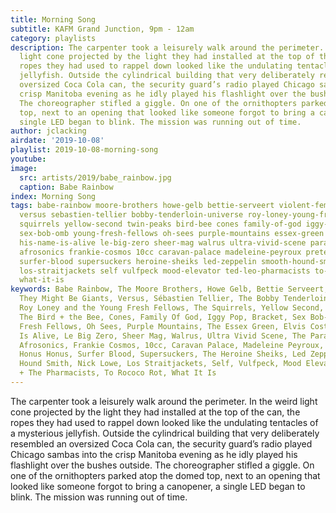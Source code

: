```yaml
---
title: Morning Song
subtitle: KAFM Grand Junction, 9pm - 12am
category: playlists
description: The carpenter took a leisurely walk around the perimeter. In the weird
  light cone projected by the light they had installed at the top of the can, the
  ropes they had used to rappel down looked like the undulating tentacles of a mysterious
  jellyfish. Outside the cylindrical building that very deliberately resembled an
  oversized Coca Cola can, the security guard’s radio played Chicago sambas into the
  crisp Manitoba evening as he idly played his flashlight over the bushes outside.
  The choreographer stifled a giggle. On one of the ornithopters parked atop the domed
  top, next to an opening that looked like someone forgot to bring a canopener, a
  single LED began to blink. The mission was running out of time.
author: jclacking
airdate: '2019-10-08'
playlist: 2019-10-08-morning-song
youtube: 
image:
  src: artists/2019/babe_rainbow.jpg
  caption: Babe Rainbow
index: Morning Song
tags: babe-rainbow moore-brothers howe-gelb bettie-serveert violent-femmes they-might-be-giants
  versus sebastien-tellier bobby-tenderloin-universe roy-loney-young-fresh-fellows
  squirrels yellow-second twin-peaks bird-bee cones family-of-god iggy-pop bracket
  sex-bob-omb young-fresh-fellows oh-sees purple-mountains essex-green elvis-costello
  his-name-is-alive le-big-zero sheer-mag walrus ultra-vivid-scene paranoyds foxygen
  afrosonics frankie-cosmos 10cc caravan-palace madeleine-peyroux pretenders honus-honus
  surfer-blood supersuckers heroine-sheiks led-zeppelin smooth-hound-smith nick-lowe
  los-straitjackets self vulfpeck mood-elevator ted-leo-pharmacists to-rococo-rot
  what-it-is
keywords: Babe Rainbow, The Moore Brothers, Howe Gelb, Bettie Serveert, Violent Femmes,
  They Might Be Giants, Versus, Sébastien Tellier, The Bobby Tenderloin Universe,
  Roy Loney and the Young Fresh Fellows, The Squirrels, Yellow Second, Twin Peaks,
  The Bird + the Bee, Cones, Family Of God, Iggy Pop, Bracket, Sex Bob-omb, Young
  Fresh Fellows, Oh Sees, Purple Mountains, The Essex Green, Elvis Costello, His Name
  Is Alive, Le Big Zero, Sheer Mag, Walrus, Ultra Vivid Scene, The Paranoyds, Foxygen,
  Afrosonics, Frankie Cosmos, 10cc, Caravan Palace, Madeleine Peyroux, The Pretenders,
  Honus Honus, Surfer Blood, Supersuckers, The Heroine Sheiks, Led Zeppelin, Smooth
  Hound Smith, Nick Lowe, Los Straitjackets, Self, Vulfpeck, Mood Elevator, Ted Leo
  + The Pharmacists, To Rococo Rot, What It Is
---
```

The carpenter took a leisurely walk around the perimeter. In the weird light cone projected by the light they had installed at the top of the can, the ropes they had used to rappel down looked like the undulating tentacles of a mysterious jellyfish. Outside the cylindrical building that very deliberately resembled an oversized Coca Cola can, the security guard’s radio played Chicago sambas into the crisp Manitoba evening as he idly played his flashlight over the bushes outside. The choreographer stifled a giggle. On one of the ornithopters parked atop the domed top, next to an opening that looked like someone forgot to bring a canopener, a single LED began to blink. The mission was running out of time.
